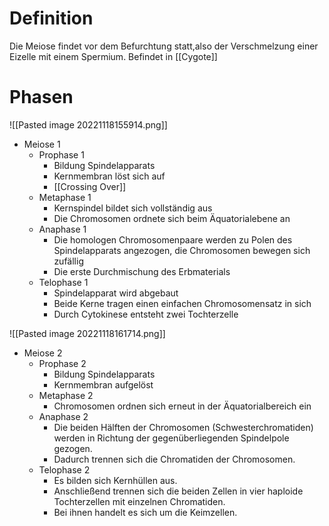 # Definition
Die Meiose findet vor dem Befurchtung statt,also der Verschmelzung einer Eizelle mit einem Spermium. Befindet in [[Cygote]]

# Phasen
![[Pasted image 20221118155914.png]]

- Meiose 1
	- Prophase 1
		- Bildung Spindelapparats
		- Kernmembran löst sich auf
		- [[Crossing Over]]
	- Metaphase 1
		- Kernspindel bildet sich vollständig aus
		- Die Chromosomen ordnete sich beim Äquatorialebene an
	- Anaphase 1
		- Die homologen Chromosomenpaare werden zu Polen des Spindelapparats angezogen, die Chromosomen bewegen sich zufällig
		- Die erste Durchmischung des Erbmaterials
	- Telophase 1 
		- Spindelapparat wird abgebaut
		- Beide Kerne tragen einen einfachen Chromosomensatz in sich
		- Durch Cytokinese entsteht zwei Tochterzelle

![[Pasted image 20221118161714.png]]
- Meiose 2
	- Prophase 2
		- Bildung Spindelapparats
		- Kernmembran aufgelöst
	- Metaphase 2
		- Chromosomen ordnen sich erneut in der Äquatorialbereich ein
	- Anaphase 2
		- Die beiden Hälften der Chromosomen (Schwesterchromatiden) werden in Richtung der gegenüberliegenden Spindelpole gezogen. 
		- Dadurch trennen sich die Chromatiden der Chromosomen.
	- Telophase 2
		- Es bilden sich Kernhüllen aus. 
		- Anschließend trennen sich die beiden Zellen in vier haploide Tochterzellen mit einzelnen Chromatiden. 
		- Bei ihnen handelt es sich um die Keimzellen.